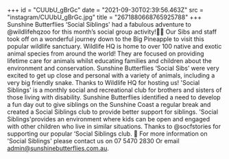 +++
id = "CUUbU_gBrGc"
date = "2021-09-30T02:39:56.463Z"
src = "instagram/CUUbU_gBrGc.jpg"
title = "2671880668765925788"
+++
Sunshine Butterflies ‘Social Siblings' had a fabulous adventure to @wildlifehqzoo for this month’s social group activity!🌿🐨 Our Sibs and staff took off on a wonderful journey down to the Big Pineapple to visit this popular wildlife sanctuary. Wildlife HQ is home to over 100 native and exotic animal species from around the world! They are focused on providing lifetime care for animals whilst educating families and children about the environment and conservation. Sunshine Butterflies ‘Social Sibs’ were very excited to get up close and personal with a variety of animals, including a very big friendly snake. Thanks to Wildlife HQ for hosting us! 'Social Siblings' is a monthly social and recreational club for brothers and sisters of those living with disability. Sunshine Butterflies identified a need to develop a fun day out to give siblings on the Sunshine Coast a regular break and created a Social Siblings club to provide better support for siblings. 'Social Siblings'provides an environment where kids can be open and engaged with other children who live in similar situations. Thanks to @socfstories for supporting our popular ‘Social Siblings club. 💜 For more information on 'Social Siblings' please contact us on 07 5470 2830 Or email admin@sunshinebutterflies.com.au.